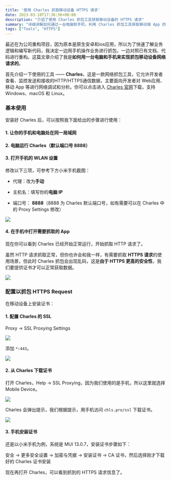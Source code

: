 ```yaml
---
title: '使用 Charles 抓取移动设备 HTTPS 请求'
date: 2023-03-10T17:36:56+08:00
description: "介绍了使用 Charles 抓包工具获取移动设备的 HTTPS 请求"
summary: "详细讲解如何通过一台电脑和手机，利用 Charles 抓包工具获取移动端 App 的 HTTP、HTTPS请求。"
tags: ["Tools", "HTTPS"]
---
```


最近在为公司重构项目，因为原本是原生安卓和ios应用，所以为了快速了解业务逻辑和编写新代码，我决定一边用手机操作业务进行抓包，一边对照已有文档、代码进行重构。这篇文章介绍了我是**如何用一台电脑和手机来实现抓包移动设备网络请求的**。

首先介绍一下使用的工具 —— **Charles**，这是一款网络抓包工具，它允许开发者查看、监控发送和接收的HTTP/HTTPS通信数据，主要面向开发者对 Web应用、移动 App 等进行网络调试和分析。你可以点击进入 [Charles 官网](https://www.charlesproxy.com/)下载，支持 Windows、macOS 和 Linux。

### 基本使用

安装好 Charles 后，可以按照我下面给出的步骤进行使用：

#### 1. 让你的手机和电脑处在同一局域网

#### 2. 电脑运行 Charles（默认端口号 8888）

#### 3. 打开手机的 WLAN 设置

修改以下三项，可参考下方小米手机截图：

- 代理：改为**手动**

- 主机名：填写你的**电脑 IP**

- 端口号： **8888**（8888 为 Charles 默认端口号，如有需要可以在 Charles 中的 Proxy Settings 修改）

![](https://cyl-blog-image.oss-cn-shenzhen.aliyuncs.com/img/202405141801827.png)

#### 4. 在手机中打开需要抓取的 App

现在你可以看到 Charles 已经开始正常运行，开始抓取 HTTP 请求了。

虽然 HTTP 请求抓取正常，但你也许会和我一样，有需要抓取 **HTTPS 请求**的使用场景，但此时 Charles 抓包会出现乱码，这是**由于 HTTPS 更高的安全性**，我们要提供证书才可以正常获取数据。

![](https://cyl-blog-image.oss-cn-shenzhen.aliyuncs.com/img/202405141813564.png)

### 配置以抓包 HTTPS Request

在移动设备上安装证书：

#### 1. 配置 Charles 的 SSL

Proxy -> SSL Proxying Settings

![](https://cyl-blog-image.oss-cn-shenzhen.aliyuncs.com/img/202405141820500.png)

添加 `*:443`。

![](https://cyl-blog-image.oss-cn-shenzhen.aliyuncs.com/img/202405141818660.png)

#### 2. 从 Charles 下载证书

打开 Charles，Help -> SSL Proxying，因为我们使用的是手机，所以这里就选择 Mobile Device。

![](https://cyl-blog-image.oss-cn-shenzhen.aliyuncs.com/img/202405141824077.png)

Charles 会弹出提示，我们根据提示，用手机访问 `chls.pro/ssl` 下载证书。

![](https://cyl-blog-image.oss-cn-shenzhen.aliyuncs.com/img/202405141826786.png)

#### 3. 手机安装证书

还是以小米手机为例，系统是 MUI 13.0.7，安装证书步骤如下：

安全 -> 更多安全设置 -> 加密与凭据 -> 安装证书 -> CA 证书，然后选择刚才下载好的 Charles 证书安装

现在再打开 Charles，可以看到抓到的 HTTPS 请求信息了。

